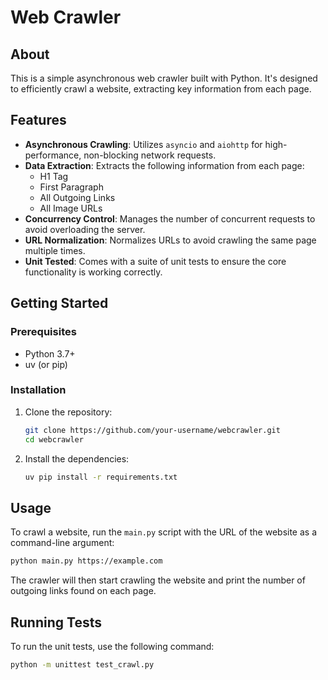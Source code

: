 # Web Crawler

## About

This is a simple asynchronous web crawler built with Python. It's designed to efficiently crawl a website, extracting key information from each page.

## Features

*   **Asynchronous Crawling**: Utilizes `asyncio` and `aiohttp` for high-performance, non-blocking network requests.
*   **Data Extraction**: Extracts the following information from each page:
    *   H1 Tag
    *   First Paragraph
    *   All Outgoing Links
    *   All Image URLs
*   **Concurrency Control**: Manages the number of concurrent requests to avoid overloading the server.
*   **URL Normalization**: Normalizes URLs to avoid crawling the same page multiple times.
*   **Unit Tested**: Comes with a suite of unit tests to ensure the core functionality is working correctly.

## Getting Started

### Prerequisites

*   Python 3.7+
*   uv (or pip)

### Installation

1.  Clone the repository:
    ```bash
    git clone https://github.com/your-username/webcrawler.git
    cd webcrawler
    ```
2.  Install the dependencies:
    ```bash
    uv pip install -r requirements.txt
    ```

## Usage

To crawl a website, run the `main.py` script with the URL of the website as a command-line argument:

```bash
python main.py https://example.com
```

The crawler will then start crawling the website and print the number of outgoing links found on each page.

## Running Tests

To run the unit tests, use the following command:

```bash
python -m unittest test_crawl.py
```
